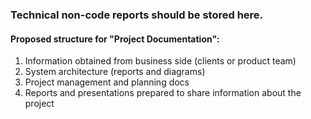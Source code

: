 ### Technical non-code reports should be stored here.
#### Proposed structure for "Project Documentation":
1. Information obtained from business side (clients or product team)
2. System architecture (reports and diagrams)
3. Project management and planning docs
4. Reports and presentations prepared to share information about the project